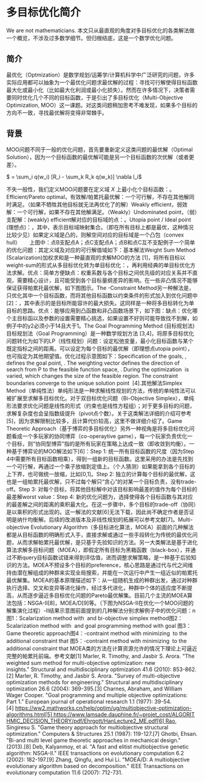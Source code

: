 # 多目标优化简介


We are not mathematicians. 本文只从最直观的角度对多目标优化的各类解法做一个概览，不涉及过多数学细节。但归根结底，这是一个数学优化问题。

## 简介

最优化（Optmization）是数学规划/运筹学/计算机科学中广泛研究的问题，许多实际应用都可以抽象为一个最优化问题求最优解的过程：寻找可行解使得目标函数最大化或最小化（比如最大化利润或最小化损失）。然而在许多情况下，决策者需要同时优化几个不同的目标函数，于是引出了多目标优化（Multi-Objective Optimization, MOO）这一课题。对这类问题稍加思考不难发现，如果多个目标的方向不一致，寻找最优解将变得非常棘手。

## 背景

MOO问题不同于一般的优化问题，首先要重新定义这类问题的最优解（Optimal Solution），因为一个目标函数的最优解可能是另一个目标函数的次优解（或者更差）。

$ = \sum_i q(w_i) [R_i - \sum_k R_k q(w_k)] \nabla l_i$

不失一般性，我们定义MOO问题要在定义域 $X$ 上最小化个目标函数：。Efficient/Pareto optimal，有效解/帕累托最优解：一个可行解，不存在其他解同时满足。（如果不牺牲其他目标就无法再优化了的解）Weakly efficient，弱效解：一个可行解，如果不存在其他解满足。（Weakly）Undominated point，（弱）支配解：(weakly) efficient解对应的目标域的点：。Utopia point / Ideal point (理想点)：，其中，表示目标域映射集合。（即在所有目标上都是最优，这种情况比较少见）如果定义域是凸的，则解空间对应的目标域是一个凸包（convex hull）      上图中：点B支配点A；点C支配点A；点B和点C互不支配例子一个简单的优化问题：其定义域及对应的可行解值域如下：基本解法Weight Sum Method (Scalarization)加权求和是一种最直观的求解MOO的方法 [1]，将所有目标以weight-sum的形式从多目标优化转为单目标优化：，再利用经典的单目标优化方法求解。优点：简单方便缺点：权重系数与各个目标之间优先级的对应关系并不直观，需要精心设计，且可能受到各个目标量纲差异的影响。在一些非凸情况不能够保证获得帕累托最优解，如下图图示。The -Constraint Method另一种解法是，只优化其中一个目标函数，而将其他目标函数以约束条件的形式加入到优化问题中 [2]：，其中表示的是目标所能容许的最大损失。这同样是一种将多目标转化为单目标的思路。优点：能够应用到凸函数和非凸函数场景下，如下图：缺点：优化哪个主目标函以及参数的设置需要精心挑选，如果设置不好则可能导致找不到解，如例子中的y2必须小于14且大于1。The Goal Programming Method (目标规划法)目标规划法（Goal Programming）是一种数学规划方法 [3,4]，将原多目标优化问题转化为如下的LP（线性规划）问题：设定松弛变量，最小化目标函数与某个既定指标之间的距离。可以设定为每个目标的最优解（即理想点utopia point），也可指定为其他期望值。优化过程示意图如下：Specification of the goals, , defines the goal point, . The weighting vector defines the direction of search from P to the feasible function space, . During the optimization  is varied, which changes the size of the feasible region. The constraint boundaries converge to the unique solution point  [4].其他解法Simplex Method（单纯性法）单纯形法是一种求解线性规划的方法，传统的单纯性法可以被扩展至求解多目标优化。对于双目标优化问题（Bi-Objective Simplex），单纯形法要求优化问题是线性的形式（约束也是线性方程组）；对于更多目标的问题，求解复杂度也会呈指数级提升（pivot点个数）。关于这类解法详细的介绍可参考[5]，因为求解限制比较多，且计算代价较高，这里不做详细介绍了。Game Theoretic Approach（基于博弈的多目标优化）另外一种视角是将多目标优化问题看成一个多玩家的协同博弈（co-operaytive game），每一个玩家负责优化一个目标，则“协同型博弈”指的是所有玩家在策略上达成一致（即收敛到均衡）。一种基于博弈论的MOO解法如下[6]：Step 1: 统一所有目标函数的尺度（因为Step 4中需要所有目标函数相乘），得到一组新的目标函数。这里采用的办法是先找到一个可行解，再通过一个乘子放缩到定值上。（个人猜测）如果能拿到各个目标的上下界，也可做统一放缩，比如[0,1]。Step 2: 独立的计算每个目标的最优解，这也是一组帕累托最优解，只不过每个解只“贪心”的对某一个目标负责，没有trade-off。Step 3: 对每个目标，将其他目标解中对该目标影响最差的值作为每个目标的最差解worst value：Step 4: 新的优化问题为，选择使得各个目标函数与其对应的最差解之间的距离的乘积最大化。在这一步骤中，多个目标的trade-off（协同）是以乘积的形式出现的。这一解法的文献[6]无法下载，因此尚不确定作者是否证明是纳什均衡解。后续的改进版本及非线性规划的拓展可以参考文献[7]。Multi-objective Evolutionary Algorithm（多目标进化算法，MOEA）前面的几种解法都是从目标函数的明确形式入手，直接求解或通过一些手段转化为传统的最优化问题，从而求解帕累托最优解，是只基于先验知识的方法。另一大类解法是基于进化算法求解多目标问题（MOEA），即假定所有目标为黑箱函数（black-box），并通过不断query目标函数试错来得到评估值，进而调整求解策略，是一种基于后验知识的方法。MOEA不预设多个目标的preference，核心思路是通过代与代之间维持由潜在解组成的种群来实现全局搜索，并能在一次运行中产生一组近似的帕累托最优解集。MOEA的基本原理描述如下：从一组随机生成的种群出发，通过对种群执行选择、交叉和变异等进化操作，经过多代进化，种群中个体的适应度不断提高，从而逐步逼近多目标优化问题的Pareto最优解集。目前几个主流的MOEA算法包括：NSGA-II[8]，MOEA/D[9]等。（下图为NSGA-II在优化一个MOO问题的解集演化过程）-II结果示意图前面提到的几种解法分别求解例子中的优化问题：n图1：Scalarization method with  and bi-objective simplex method图2：Scalarization method with  and goal programming method with goal 图3：Game theoretic approach图4：-contraint method with minimizing  to the additional constraint that 图5：-contraint method with minimizing  to the additional constraint that MOEA类的方法在计算资源允许的情况下理论上可逼近完整的帕累托前端。参考文献[1] Marler, R. Timothy, and Jasbir S. Arora. "The weighted sum method for multi-objective optimization: new insights." Structural and multidisciplinary optimization 41.6 (2010): 853-862.[2] Marler, R. Timothy, and Jasbir S. Arora. "Survey of multi-objective optimization methods for engineering." Structural and multidisciplinary optimization 26.6 (2004): 369-395.[3] Charnes, Abraham, and William Wager Cooper. "Goal programming and multiple objective optimizations: Part 1." European journal of operational research 1.1 (1977): 39-54.[4] https://ww2.mathworks.cn/help/optim/ug/multiobjective-optimization-algorithms.html[5] https://www.lamsade.dauphine.fr/~projet_cost/ALGORITHMIC_DECISION_THEORY/pdf/Ehrgott/HanLecture2_ME.pdf[6] Rao, Singiresu S. "Game theory approach for multiobjective structural optimization." Computers & Structures 25.1 (1987): 119-127.[7] Ghotbi, Ehsan. "Bi-and multi level game theoretic approaches in mechanical design." (2013).[8] Deb, Kalyanmoy, et al. "A fast and elitist multiobjective genetic algorithm: NSGA-II." IEEE transactions on evolutionary computation 6.2 (2002): 182-197.[9] Zhang, Qingfu, and Hui Li. "MOEA/D: A multiobjective evolutionary algorithm based on decomposition." IEEE Transactions on evolutionary computation 11.6 (2007): 712-731.
